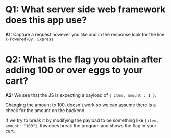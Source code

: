 # Q1: What server side web framework does this app use?
**A1:** Capture a request however you like and in the response look for the line `X-Powered-By: Express`

# Q2: What is the flag you obtain after adding 100 or over eggs to your cart?
**A2:** We see that the JS is expecting a payload of `{ item, amount : 1 }`. 

Changing the amount to 100, doesn't work so we can assume there is a check for the amount on the backend. 

If we try to break it by modifying the payload to be something like `{item, amount: "100"}`, this does break the program and shows the flag in your cart.